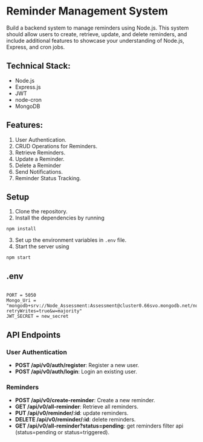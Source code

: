 # Reminder Management System

Build a backend system to manage reminders using Node.js. This system should allow users to create, retrieve, update,
and delete reminders, and include additional features to showcase your understanding of Node.js, Express, and cron
jobs.

## Technical Stack:

- Node.js
- Express.js
- JWT
- node-cron
- MongoDB

## Features:

1. User Authentication.
2. CRUD Operations for Reminders.
3. Retrieve Reminders.
4. Update a Reminder.
5. Delete a Reminder
6. Send Notifications.
7. Reminder Status Tracking.

## Setup

1. Clone the repository.
2. Install the dependencies by running 
```
npm install
```
3. Set up the environment variables in `.env` file.
4. Start the server using 
```
npm start
```

## .env

```.env

PORT = 5050
Mongo_Uri = "mongodb+srv://Node_Assessment:Assessment@cluster0.66svo.mongodb.net/nodeAssesment?retryWrites=true&w=majority"
JWT_SECRET = new_secret

```

## API Endpoints

### User Authentication

- **POST /api/v0/auth/register**: Register a new user.
- **POST /api/v0/auth/login**: Login an existing user.

### Reminders

- **POST /api/v0/create-reminder**: Create a new reminder.
- **GET /api/v0/all-reminder**: Retrieve all reminders.
- **PUT /api/v0/reminder/:id**: update reminders.
- **DELETE /api/v0/reminder/:id**: delete reminders.
- **GET /api/v0/all-reminder?status=pending**: get reminders filter api (status=pending or status=triggered).
